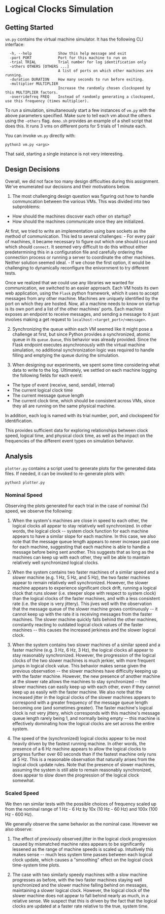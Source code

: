 # Logical Clocks Simulation

## Getting Started

`vm.py` contains the virtual machine simulator. It has the following CLI interface:

```
  -h, --help            Show this help message and exit
  -port PORT            Port for this machine to run on
  -trial TRIAL          Trial number for log identification only
  -others OTHERS [OTHERS ...]
                        A list of ports on which other machines are running.
  -duration DURATION    How many seconds to run before exiting.
  -multiplier MULTIPLIER
                        Increase the randomly chosen clockspeed by this MULTIPLIER factors.
  -overridefreq FREQ    Instead of randomly generating a clockspeed, use this frequency (times multiplier).
```

To run a simulation, simultaneously start a few instances of `vm.py` with the above parameters specified. Make sure to tell each vm about the others using the `-others` flag. `demo.sh` provides an example of a shell script that does this. It runs 3 vms on different ports for 5 trials of 1 minute each.


You can invoke `vm.py` directly with:

```
python3 vm.py <args>
```
That said, starting a single instance is not very interesting.

## Design Decisions

Overall, we did not face too many design difficulties during this assignment. We've enumerated our decisions and their motivations below.

1. The most challenging design question was figuring out how to handle communcation between the various VMs. This was divided into two subproblems:
  - How should the machines discover each other on startup?
  - How should the machines communicate once they are initialized.

  At first, we tried to write an implementation using bare sockets as the method of communication. This led to several challenges:
    - For every pair of machines, it became necessary to figure out which one should `bind` and which should `connect`. It seemed very difficult to do this without either predetermining this in a configuration file and carefully ordering the connection process or running a server to coordinate the other machines. Neither solution seemed ideal.
    - If we chose the first option, it would be challenging to dynamically reconfigure the enivornment to try different tests.

  Once we realized that we could use any libraries we wanted for communication, we switched to an easier approach. Each VM hosts its own web application, using the `Flask` python framework, which it uses to accept messages from any other machine. Machines are uniquely identified by the port on which they are hosted. Now, all a machine needs to know on startup is its own port and a list of the other machines' ports. Each machine exposes an endpoint to receive messages, and sending a message to it just involves making a get request to `localhost:<target_port>/<message>`.

2. Synchronizing the queue within each VM seemed like it might pose a challenge at first, but since Python provides a synchronized, atomic queue in its `queue.Queue`, this behavior was already provided. Since the Flask endpoint executes asynchronously with the virtual machine simulation, no additional synchronization logic was required to handle filling and emptying the queue during the simulation.

3. When designing our experiments, we spent some time considering what data to write to the log. Ultimately, we settled on each machine logging the following fields for each event:
  - The type of event (receive, send, sendall, internal)
  - The current logical clock time
  - The current message queue length
  - The current clock time, which should be consistent across VMs, since they all are running on the same physical machine.

In addition, each log is named with its trial number, port, and clockspeed for identification.

This provides sufficient data for exploring relationships between clock speed, logical time, and physical clock time, as well as the impact on the frequencies of the different event types on simulation behavior.

## Analysis

`plotter.py` contains a script used to generate plots for the generated data files. If needed, it can be invoked to re-generate plots with:

```
python3 plotter.py
```

### Nominal Speed

Observing the plots generated for each trial in the case of nominal (1x) speed, we observe the following:

1. When the system's machines are close in speed to each other, the logical clocks all appear to stay relatively well synchronized. In other words, the logical clock -- system clock function for each machine appears to have a similar slope for each machine. In this case, we also note that the message queue length appears to never increase past one for each machine, suggesting that each machine is able to handle a message before being sent another. This suggests that as long as the machines can keep up with each other, they will be able to maintain relatively well synchronized logical clocks.

2. When the system contains two faster machines of a similar speed and a slower machine (e.g. 1 Hz, 5 Hz, and 5 Hz), the two faster machines appear to remain relatively well synchronized. However, the slower machine appears to experience significant clock drift, running a logical clock that runs slower (i.e. steeper slope with respect to system clock) than the logical clocks of the faster machines, and with a less consistent rate (i.e. the slope is very jittery). This jives well with the observation that the message queue of the slower machine grows continuously -- it cannot keep up with the rate it is receiving messages from the faster machines. The slower machine quickly falls behind the other machines, constantly reacting to outdated logical clock values of the faster machines -- this causes the increased jerkiness and the slower logical clock.

3. When the system contains two slower machines of a similar speed and a faster machine (e.g. 3 Hz, 6 Hz, 3 Hz), the logical clocks all appear to stay reasonably synchronized. However, the progression of the logical clocks of the two slower machines is much jerkier, with more frequent jumps in logical clock value. This behavior makes sense given the previous observation -- the slower machines have difficulty keeping up with the faster machine. However, the new presence of another machine at the slower rate allows the machines to stay synchronized -- the slower machines can easily keep up with each other, even if they cannot keep up as easily with the faster machine. We also note that the increased jitter in the logical clocks of the slower machines appears to correspond with a greater frequency of the message queue length becoming one (and sometimes greater). The faster machine's logical clock is not very jittery, which corresponds with this machine's message queue length rarely being 1, and normally being empty -- this machine is effectively dominating how the logical clocks are set across the entire system.

4. The speed of the (synchronized) logical clocks appear to be most heavily driven by the fastest running machine. In other words, the presence of a 6 Hz machine appears to allow the logical clocks to progress further over 60 seconds than if the fastest machine only runs at 5 Hz. This is a reasonable observation that naturally arises from the logical clock update rules. Note that the presence of slower machines, assuming the system is still able to remain reasonably synchronized, does appear to slow down the progression of the logical clock somewhat.


### Scaled Speed

We then ran similar tests with the possible choices of frequency scaled up from the nominal range of 1 Hz - 6 Hz by 10x (10 Hz - 60 Hz) and 100x (100 Hz - 600 Hz).

We generally observe the same behavior as the nominal case. However we also observe:

1. The effect of previously observed jitter in the logical clock progression caused by mismatched machine rates appears to be significantly lessened as the range of machine speeds is scaled up. Intuitively this makes sense -- much less system time passes between each logical clock update, which causes a "smoothing" effect on the logical clock time-system time plots.

2. The case with two similarly speedy machines with a slow machine progresses as before, with the two faster machines staying well synchronized and the slower machine falling behind on messages, maintaining a slower logical clock. However, the logical clock of the slower machine does not appear to fall behind nearly as much, in a relative sense. We suspect that this is driven by the fact that the logical clocks are updated at a faster rate relative to the true, system time.
